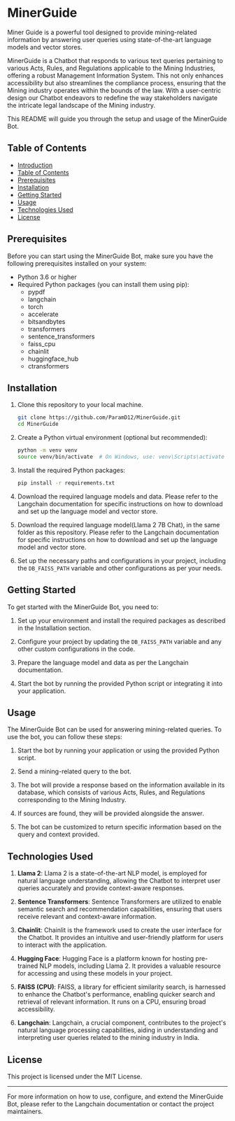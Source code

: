 # MinerGuide

Miner Guide is a powerful tool designed to provide mining-related information by answering user queries using state-of-the-art language models and vector stores. 

MinerGuide is a Chatbot that responds to various text queries pertaining to various Acts, Rules, and Regulations applicable to the Mining Industries, offering a robust Management Information System. This not only enhances accessibility but also streamlines the compliance process, ensuring that the Mining industry operates within the bounds of the law. With a user-centric design our Chatbot endeavors to redefine the way stakeholders navigate the intricate legal landscape of the Mining industry.

This README will guide you through the setup and usage of the MinerGuide Bot.

## Table of Contents

- [Introduction](#minerguide)
- [Table of Contents](#table-of-contents)
- [Prerequisites](#prerequisites)
- [Installation](#installation)
- [Getting Started](#getting-started)
- [Usage](#usage)
- [Technologies Used](#technologies-used)
- [License](#license)

## Prerequisites

Before you can start using the MinerGuide Bot, make sure you have the following prerequisites installed on your system:

- Python 3.6 or higher
- Required Python packages (you can install them using pip):
  -  pypdf
  -  langchain
  -  torch
  -  accelerate
  -  bitsandbytes
  -  transformers
  -  sentence_transformers
  -  faiss_cpu
  -  chainlit
  -  huggingface_hub
  -  ctransformers

## Installation

1. Clone this repository to your local machine.

    ```bash
    git clone https://github.com/ParamD12/MinerGuide.git
    cd MinerGuide
    ```

2. Create a Python virtual environment (optional but recommended):

    ```bash
    python -m venv venv
    source venv/bin/activate  # On Windows, use: venv\Scripts\activate
    ```

3. Install the required Python packages:

    ```bash
    pip install -r requirements.txt
    ```

4. Download the required language models and data. Please refer to the Langchain documentation for specific instructions on how to download and set up the language model and vector store.

5. Download the required language model(Llama 2 7B Chat), in the same folder as this repository. Please refer to the Langchain documentation for specific instructions on how to download and set up the language model and vector store.

6. Set up the necessary paths and configurations in your project, including the `DB_FAISS_PATH` variable and other configurations as per your needs.

## Getting Started

To get started with the MinerGuide Bot, you need to:

1. Set up your environment and install the required packages as described in the Installation section.

2. Configure your project by updating the `DB_FAISS_PATH` variable and any other custom configurations in the code.

3. Prepare the language model and data as per the Langchain documentation.

4. Start the bot by running the provided Python script or integrating it into your application.

## Usage

The MinerGuide Bot can be used for answering mining-related queries. To use the bot, you can follow these steps:

1. Start the bot by running your application or using the provided Python script.

2. Send a mining-related query to the bot.

3. The bot will provide a response based on the information available in its database, which consists of various Acts, Rules, and Regulations corresponding to the Mining Industry.

4. If sources are found, they will be provided alongside the answer.

5. The bot can be customized to return specific information based on the query and context provided.

## Technologies Used

1. **Llama 2**: Llama 2 is a state-of-the-art NLP model, is employed for natural language understanding, allowing the Chatbot to interpret user queries accurately and provide context-aware responses.

2. **Sentence Transformers**: Sentence Transformers are utilized to enable semantic search and recommendation capabilities, ensuring that users receive relevant and context-aware information.

3. **Chainlit**: Chainlit is the framework used to create the user interface for the Chatbot. It provides an intuitive and user-friendly platform for users to interact with the application.

4. **Hugging Face**: Hugging Face is a platform known for hosting pre-trained NLP models, including Llama 2. It provides a valuable resource for accessing and using these models in your project.

5. **FAISS (CPU)**: FAISS, a library for efficient similarity search, is harnessed to enhance the Chatbot's performance, enabling quicker search and retrieval of relevant information. It runs on a CPU, ensuring broad accessibility.

6. **Langchain**: Langchain, a crucial component, contributes to the project's natural language processing capabilities, aiding in understanding and interpreting user queries related to the mining industry in India.

## License

This project is licensed under the MIT License.

---

For more information on how to use, configure, and extend the MinerGuide Bot, please refer to the Langchain documentation or contact the project maintainers.
